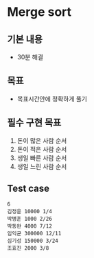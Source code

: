 # Merge sort

## 기본 내용
- 30분 해결

## 목표
- 목표시간안에 정확하게 풀기

## 필수 구현 목표
1. 돈이 많은 사람 순서
2. 돈이 적은 사람 순서
3. 생일 빠른 사람 순서
4. 생일 느린 사람 순서

## Test case
```
6
김정윤 10000 1/4
박병훈 1000 2/26
박동완 4000 7/12
임익균 300000 12/11
심기성 150000 3/24
조효진 2000 3/8
```
